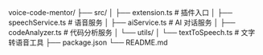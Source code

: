 voice-code-mentor/
├── src/
│ ├── extension.ts # 插件入口
│ ├── speechService.ts # 语音服务
│ ├── aiService.ts # AI 对话服务
│ ├── codeAnalyzer.ts # 代码分析服务
│ └── utils/
│ └── textToSpeech.ts # 文字转语音工具
├── package.json
└── README.md
